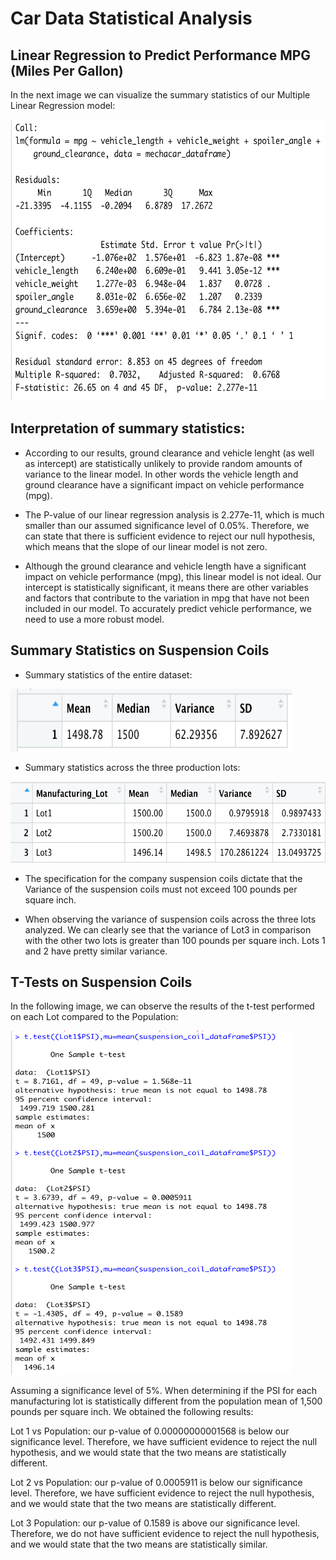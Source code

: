 # Car Data Statistical Analysis

## Linear Regression to Predict Performance MPG (Miles Per Gallon)


In the next image we can visualize the summary statistics of our Multiple Linear Regression model:





<img src= "https://github.com/NataliaVelasquez18/Car_Data_Statistical_Analysis/blob/main/Screenshots/multiple_linear_regression_mpg.png" width="550" height="450" />




## Interpretation of summary statistics:

* According to our results, ground clearance and vehicle lenght (as well as intercept) are statistically unlikely to provide random amounts of variance to the linear model. In other words the vehicle length and ground clearance have a significant impact on vehicle performance (mpg). 


* The P-value of our linear regression analysis is 2.277e-11, which is much smaller than our assumed significance level of 0.05%. Therefore, we can state that there is sufficient evidence to reject our null hypothesis, which means that the slope of our linear model is not zero.


* Although the ground clearance and vehicle length have a significant impact on vehicle performance (mpg), this linear model is not ideal. Our intercept is statistically significant, it means there are other variables and factors that contribute to the variation in mpg that have not been included in our model. To accurately predict vehicle performance, we need to use a more robust model.



## Summary Statistics on Suspension Coils


* Summary statistics of the entire dataset:



<img src= "https://github.com/NataliaVelasquez18/Car_Data_Statistical_Analysis/blob/main/Screenshots/total_summary.png" width="450" height="100" />




* Summary statistics across the three production lots:



<img src= "https://github.com/NataliaVelasquez18/Car_Data_Statistical_Analysis/blob/main/Screenshots/lot_summary.png" width="550" height="130" />


* The specification for the company suspension coils dictate that the Variance of the suspension coils must not exceed 100 pounds per square inch. 

* When observing the variance of suspension coils across the three lots analyzed.  We can clearly see that the variance of Lot3 in comparison with the other two lots is greater than 100 pounds per square inch.  Lots 1 and 2 have pretty similar variance.


## T-Tests on Suspension Coils


In the following image, we can observe the results of the t-test performed on each Lot compared to the Population:



<img src= "https://github.com/NataliaVelasquez18/Car_Data_Statistical_Analysis/blob/main/Screenshots/t-test.png" width="450" height="550" />



Assuming a significance level of 5%. When determining if the PSI for each manufacturing lot is statistically different from the population mean of 1,500 pounds per square inch.  We obtained the following results:

Lot 1 vs Population: our p-value of 0.00000000001568 is below our significance level. Therefore, we have sufficient evidence to reject the null hypothesis, and we would state that the two means are statistically different.

Lot 2 vs Population: our p-value of 0.0005911 is below our significance level. Therefore, we have sufficient evidence to reject the null hypothesis, and we would state that the two means are statistically different.

Lot 3 Population: our p-value of 0.1589 is above our significance level. Therefore, we do not have sufficient evidence to reject the null hypothesis, and we would state that the two means are statistically similar.














